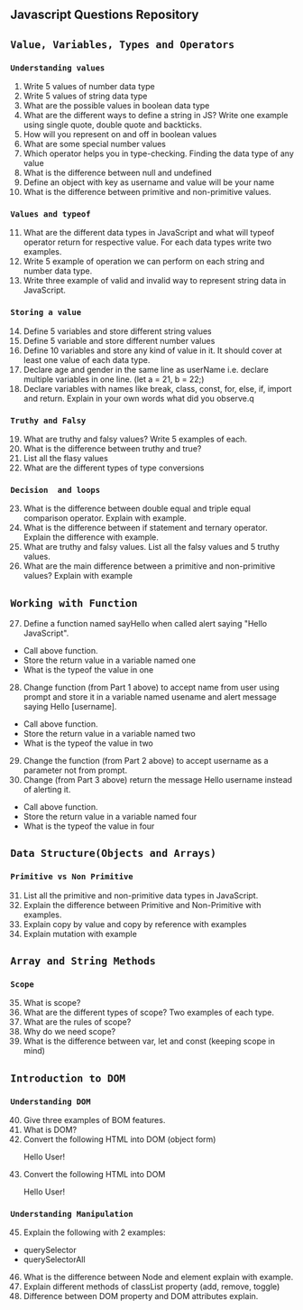 ## Javascript Questions Repository
## ``Value, Variables, Types and Operators``
### `Understanding values`
1. Write 5 values of number data type
2. Write 5 values of string data type
3. What are the possible values in boolean data type
4. What are the different ways to define a string in JS? Write one example using single quote, double quote and backticks.
5. How will you represent on and off in boolean values
6. What are some special number values
7. Which operator helps you in type-checking. Finding the data type of any value
8. What is the difference between null and undefined
9. Define an object with key as username and value will be your name
10. What is the difference between primitive and non-primitive values.
### `Values and typeof`
11. What are the different data types in JavaScript and what will typeof operator return for respective value. For each data types write two examples.
12. Write 5 example of operation we can perform on each string and number data type.
13. Write three example of valid and invalid way to represent string data in JavaScript.
### `Storing a value`
14. Define 5 variables and store different string values
15. Define 5 variable and store different number values
16. Define 10 variables and store any kind of value in it. It should cover at least one value of each data type.
17. Declare age and gender in the same line as userName i.e. declare multiple variables in one line. (let a = 21, b = 22;)
18. Declare variables with names like break, class, const, for, else, if, import and return. Explain in your own words what did you observe.q
### `Truthy and Falsy`
19. What are truthy and falsy values? Write 5 examples of each.
20. What is the difference between truthy and true?
21. List all the flasy values
22. What are the different types of type conversions
### `Decision  and loops`
23. What is the difference between double equal and triple equal comparison operator. Explain with example.
24. What is the difference between if statement and ternary operator. Explain the difference with example.
25. What are truthy and falsy values. List all the falsy values and 5 truthy values.
26. What are the main difference between a primitive and non-primitive values? Explain with example
## ``Working with Function``
27. Define a function named sayHello when called alert saying "Hello JavaScript".
- Call above function.
- Store the return value in a variable named one
- What is the typeof the value in one
28. Change function (from Part 1 above) to accept name from user using prompt and store it in a variable named usename and alert message saying Hello [username].
- Call above function.
- Store the return value in a variable named two
- What is the typeof the value in two
29. Change the function (from Part 2 above) to accept username as a parameter not from prompt.
30. Change (from Part 3 above) return the message Hello username instead of alerting it.
- Call above function.
- Store the return value in a variable named four
- What is the typeof the value in four
## ``Data Structure(Objects and Arrays)``
### `Primitive vs Non Primitive`
31. List all the primitive and non-primitive data types in JavaScript.
32. Explain the difference between Primitive and Non-Primitive with examples.
33. Explain copy by value and copy by reference with examples
34. Explain mutation with example
## ``Array and String Methods``
### `Scope`
35. What is scope?
36. What are the different types of scope? Two examples of each type.
37. What are the rules of scope?
38. Why do we need scope?
39. What is the difference between var, let and const (keeping scope in mind)
## ``Introduction to DOM``
### `Understanding DOM`
40. Give three examples of BOM features.
41. What is DOM?
43. Convert the following HTML into DOM (object form) <p class="para">Hello User!</p>
44. Convert the following HTML into DOM <div> <p class="para">Hello User!</p> </div>
### `Understanding Manipulation`
45. Explain the following with 2 examples:
- querySelector
- querySelectorAll
46. What is the difference between Node and element explain with example.
47. Explain different methods of classList property (add, remove, toggle)
48. Difference between DOM property and DOM attributes explain.
